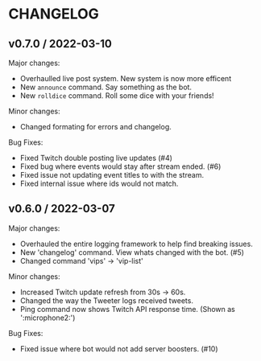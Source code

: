 # CHANGELOG

## v0.7.0 / 2022-03-10

Major changes:
- Overhaulled live post system. New system is now more efficent
- New `announce` command. Say something as the bot.
- New `rolldice` command. Roll some dice with your friends!

Minor changes:
- Changed formating for errors and changelog.

Bug Fixes:
- Fixed Twitch double posting live updates (#4)
- Fixed bug where events would stay after stream ended. (#6)
- Fixed issue not updating event titles to with the stream.
- Fixed internal issue where ids would not match.

## v0.6.0 / 2022-03-07

Major changes:
- Overhauled the entire logging framework to help find breaking issues.
- New 'changelog' command. View whats changed with the bot. (#5)
- Changed command 'vips' -> 'vip-list'

Minor changes:
- Increased Twitch update refresh from 30s -> 60s.
- Changed the way the Tweeter logs received tweets.
- Ping command now shows Twitch API response time. (Shown as ':microphone2:')

Bug Fixes:
- Fixed issue where bot would not add server boosters. (#10)
